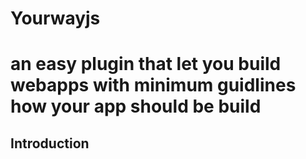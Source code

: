 <h1>Yourwayjs<h1>
<div>an easy plugin that let you build webapps with minimum guidlines how your app should be build</div>

<h2>Introduction</h2>
